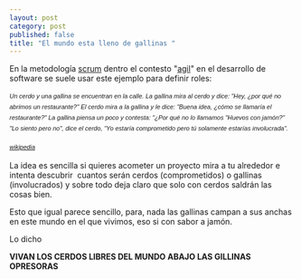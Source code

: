 ```yaml
---
layout: post
category: post
published: false
title: "El mundo esta lleno de gallinas "
---
```


<p>En la metodología <a href="http://es.wikipedia.org/wiki/Scrum">scrum</a> dentro el contesto "<a href="http://www.agile-spain.com/">agil</a>" en el desarrollo de software se suele usar este ejemplo para definir roles:</p><p><span style="font-family: sans-serif; font-size: 11px; line-height: 19px; "><em>Un cerdo y una gallina se encuentran en la calle. La gallina mira al cerdo y dice: "Hey, ¿por qué no abrimos un restaurante?" El cerdo mira a la gallina y le dice: "Buena idea, ¿cómo se llamaría el restaurante?" La gallina piensa un poco y contesta: "¿Por qué no lo llamamos "Huevos con jamón?" "Lo siento pero no", dice el cerdo, "Yo estaría comprometido pero tú solamente estarías involucrada".</em></span></p><p><span style="font-family: sans-serif; font-size: small;"><span style="font-size: 11px; line-height: 19px;"><em><a title="cerdos y gallinas" href="http://es.wikipedia.org/wiki/Scrum">wikipedia</a></em></span></span></p><p>La idea es sencilla si quieres acometer un proyecto mira a tu alrededor e intenta descubrir &nbsp;cuantos serán cerdos (comprometidos) o gallinas (involucrados) y sobre todo deja claro que solo con cerdos saldrán las cosas bien.</p><p>Esto que igual parece sencillo, para, nada las gallinas campan a sus anchas en este mundo en el que vivimos, eso si con sabor a jamón.&nbsp;</p><p>Lo dicho</p><p><strong>VIVAN LOS CERDOS LIBRES DEL MUNDO ABAJO LAS GILLINAS OPRESORAS&nbsp;</strong></p>